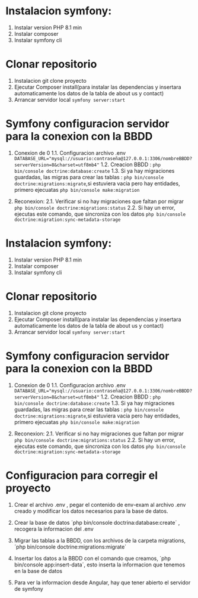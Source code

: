 # Instalacion symfony:
1. Instalar version PHP 8.1 min
2. Instalar composer
3. Instalar symfony cli 


# Clonar repositorio
1. Instalacion git clone proyecto
2. Ejecutar Composer install(para instalar las dependencias y insertara automaticamente los datos de la tabla de about us y contact)
3. Arrancar servidor local `symfony server:start`


# Symfony configuracion servidor para la conexion con la BBDD
1.  Conexion de 0
    1.1. Configuracion archivo .env `DATABASE_URL="mysql://usuario:contraseña@127.0.0.1:3306/nombreBBDD?serverVersion=8&charset=utf8mb4"`
    1.2. Creacion BBDD : `php bin/console doctrine:database:create`
    1.3. Si ya hay migraciones guardadas, las migras para crear las tablas : `php bin/console doctrine:migrations:migrate`,si estuviera vacia 
    pero hay entidades, primero ejecuatas `php bin/console make:migration`

2.  Reconexion:
    2.1. Verificar si no hay migraciones que faltan por migrar `php bin/console doctrine:migrations:status`
    2.2. Si hay un error, ejecutas este comando, que sincroniza con los datos `php bin/console doctrine:migration:sync-metadata-storage`

# Instalacion symfony:
1. Instalar version PHP 8.1 min
2. Instalar composer
3. Instalar symfony cli 


# Clonar repositorio
1. Instalacion git clone proyecto
2. Ejecutar Composer install(para instalar las dependencias y insertara automaticamente los datos de la tabla de about us y contact)
3. Arrancar servidor local `symfony server:start`


# Symfony configuracion servidor para la conexion con la BBDD
1.  Conexion de 0
    1.1. Configuracion archivo .env `DATABASE_URL="mysql://usuario:contraseña@127.0.0.1:3306/nombreBBDD?serverVersion=8&charset=utf8mb4"`
    1.2. Creacion BBDD : `php bin/console doctrine:database:create`
    1.3. Si ya hay migraciones guardadas, las migras para crear las tablas : `php bin/console doctrine:migrations:migrate`,si estuviera vacia 
    pero hay entidades, primero ejecuatas `php bin/console make:migration`

2.  Reconexion:
    2.1. Verificar si no hay migraciones que faltan por migrar `php bin/console doctrine:migrations:status`
    2.2. Si hay un error, ejecutas este comando, que sincroniza con los datos `php bin/console doctrine:migration:sync-metadata-storage`

# Configuracion para corregir el proyecto
1. Crear el archivo .env , pegar el contenido de env-exam al archivo .env creado y modificar los datos necesarios para la base de datos.

2. Crear la base de datos ´php bin/console doctrina:database:create´ , recogera la informacion del .env

3. Migrar las tablas a la BBDD, con los archivos de la carpeta migrations, ´php bin/console doctrine:migrations:migrate´

4. Insertar los datos a la BBDD con el comando que creamos, ´php bin/console app:insert-data´, esto inserta la informacion que tenemos en la base de datos

5. Para ver la informacion desde Angular, hay que tener abierto el servidor de symfony


